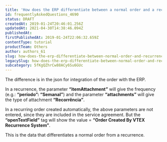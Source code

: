 ```yaml
---
title: 'How does the ERP differentiate between a normal order and a recurrence?'
id: frequentlyAskedQuestions_4690
status: DRAFT
createdAt: 2019-01-24T20:46:01.256Z
updatedAt: 2021-04-30T14:38:46.094Z
publishedAt: 
firstPublishedAt: 2019-01-24T22:06:32.659Z
contentType: tutorial
productTeam: Others
author: authors_61
slug: how-does-the-erp-differentiate-between-normal-order-and-recurrence
legacySlug: how-does-the-erp-differentiate-between-normal-order-and-recurrence
subcategory: 5fKgQZhrCw88ACy6Su6GUc
---
```


The difference is in the json for integration of the order with the ERP.

In a recurrence, the parameter **“itemAttachment”** will give the frequency (e.g.: **“período”: “Semanal”**) and the parameter **“attachments”** will give the type of attachment **“Recorrência”**.

In a recurring order created automatically, the above parameters are not entered, since they are included in the service agreement. But the **“openTextField”** tag will show the value = **“Order Created By VTEX Recurrence System”**.

This is the data that differentiates a normal order from a recurrence.

